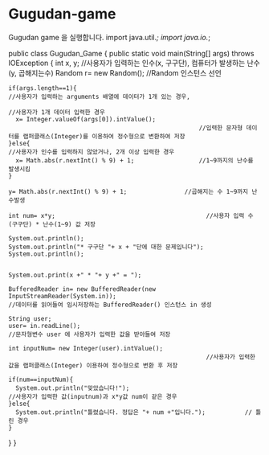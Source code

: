 # Gugudan-game
Gugudan game 을 실행합니다.
import java.util.*;
import java.io.*;

public class Gugudan_Game
{
  public static void main(String[] args) throws IOException
  {
    int x, y;                                                         //사용자가 입력하는 인수(x, 구구단), 컴퓨터가 발생하는 난수(y, 곱해지는수)
    Random r= new Random();                            //Random 인스턴스 선언

    if(args.length==1){                                                   //사용자가 입력하는 arguments 배열에 데이터가 1개 있는 경우, 
                                                                                       //사용자가 1개 데이터 입력한 경우
      x= Integer.valueOf(args[0]).intValue();          
                                                         //입력한 문자형 데이터를 랩퍼클래스(Integer)를 이용하여 정수형으로 변환하여 저장
    }else{                                                                    //사용자가 인수를 입력하지 않았거나, 2개 이상 입력한 경우
      x= Math.abs(r.nextInt() % 9) + 1;                  //1~9까지의 난수를 발생시킴
    }

    y= Math.abs(r.nextInt() % 9) + 1;                //곱해지는 수 1~9까지 난수발생
   
    int num= x*y;                                          //사용자 입력 수(구구단) * 난수(1~9) 값 저장

    System.out.println();
    System.out.println("* 구구단 "+ x + "단에 대한 문제입니다");
    System.out.println();


    System.out.print(x +" * "+ y +" = ");
 
    BufferedReader in= new BufferedReader(new InputStreamReader(System.in));    
    //데이터를 읽어들여 임시저장하는 BufferedReader() 인스턴스 in 생성
                                          
    String user;
    user= in.readLine();                                                             //문자형변수 user 에 사용자가 입력한 값을 받아들여 저장

    int inputNum= new Integer(user).intValue();                  
                                                           //사용자가 입력한 값을 랩퍼클래스(Integer) 이용하여 정수형으로 변환 후 저장

    if(num==inputNum){                 
      System.out.println("맞았습니다!");                                   //사용자가 입력한 값(inputnum)과 x*y값 num이 같은 경우
    }else{
      System.out.println("틀렸습니다. 정답은 "+ num +"입니다.");           // 틀린 경우
    }
  }
}
